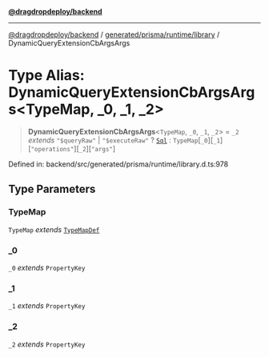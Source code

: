 [**@dragdropdeploy/backend**](../../../../../README.md)

***

[@dragdropdeploy/backend](../../../../../README.md) / [generated/prisma/runtime/library](../README.md) / DynamicQueryExtensionCbArgsArgs

# Type Alias: DynamicQueryExtensionCbArgsArgs\<TypeMap, _0, _1, _2\>

> **DynamicQueryExtensionCbArgsArgs**\<`TypeMap`, `_0`, `_1`, `_2`\> = `_2` *extends* `"$queryRaw"` \| `"$executeRaw"` ? [`Sql`](../classes/Sql.md) : `TypeMap`\[`_0`\]\[`_1`\]\[`"operations"`\]\[`_2`\]\[`"args"`\]

Defined in: backend/src/generated/prisma/runtime/library.d.ts:978

## Type Parameters

### TypeMap

`TypeMap` *extends* [`TypeMapDef`](TypeMapDef.md)

### _0

`_0` *extends* `PropertyKey`

### _1

`_1` *extends* `PropertyKey`

### _2

`_2` *extends* `PropertyKey`
